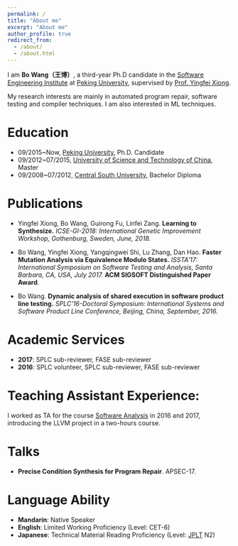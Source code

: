 ```yaml
---
permalink: /
title: "About me"
excerpt: "About me"
author_profile: true
redirect_from: 
  - /about/
  - /about.html
---
```


I am **Bo Wang（王博）**, a third-year Ph.D candidate in the [Software Engineering Institute](http://www.sei.pku.edu.cn/) at [Peking University](http://english.pku.edu.cn/), supervised by [Prof. Yingfei Xiong](http://sei.pku.edu.cn/~xiongyf04/).


My research interests are mainly in automated program repair, software testing and compiler techniques. I am also interested in ML techniques.

# Education
* 09/2015~Now, [Peking University](http://english.pku.edu.cn/), Ph.D. Candidate
* 09/2012~07/2015, [University of Science and Technology of China](http://en.ustc.edu.cn/), Master
* 09/2008~07/2012, [Central South University](http://en.csu.edu.cn/), Bachelor Diploma

# Publications
* Yingfei Xiong, Bo Wang, Guirong Fu, Linfei Zang. **Learning to Synthesize.** *ICSE-GI-2018: International Genetic Improvement Workshop, Gothenburg, Sweden, June, 2018.*

* Bo Wang, Yingfei Xiong, Yangqingwei Shi, Lu Zhang, Dan Hao. **Faster Mutation Analysis via Equivalence Modulo States.** *ISSTA'17: International Symposium on Software Testing and Analysis, Santa Barbara, CA, USA, July 2017.* **ACM SIGSOFT Distinguished Paper Award**.

* Bo Wang. **Dynamic analysis of shared execution in software product line testing.** *SPLC'16-Doctoral Symposium: International Systems and Software Product Line Conference, Beijing, China, September, 2016.*


# Academic Services
* **2017**: SPLC sub-reviewer, FASE sub-reviewer
* **2016**: SPLC volunteer, SPLC sub-reviewer, FASE sub-reviewer

# Teaching Assistant Experience:
I worked as TA for the course [Software Analysis](http://sei.pku.edu.cn/~xiongyf04/SA/2017/main.htm) in 2016 and 2017, introducing the LLVM project in a two-hours course.

# Talks
* **Precise Condition Synthesis for Program Repair**. APSEC-17.

# Language Ability
* **Mandarin**: Native Speaker
* **English**: Limited Working Proficiency (Level: CET-6)
* **Japanese**: Technical Material Reading Proficiency (Level: [JPLT](http://www.jlpt.jp/e/about/levelsummary.html) N2)

